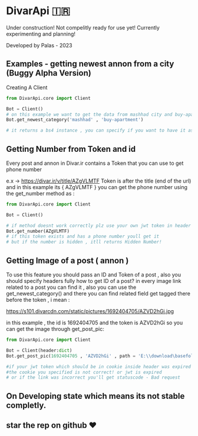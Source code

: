 # DivarApi 🇮🇷

Under construction! Not compelitly ready for use yet! Currently experimenting and planning!

Developed by Palas - 2023

## Examples - getting newest annon from a city (Buggy Alpha Version)

Creating A Client

```python
from DivarApi.core import Client

Bot = Client()
# on this example we want to get the data from mashhad city and buy-apartment category
Bot.get_newest_category('mashhad' , 'buy-apartment')

# it returns a bs4 instance , you can specify if you want to have it as json with jsonify = true argument and more...
```

## Getting Number from Token and id
Every post and annon in Divar.ir contains a Token that you can use to get phone number 

e.x -> https://divar.ir/v/title/AZgVLMTF
Token is after the title (end of the url) and in this example its { AZgVLMTF }
you can get the phone number using the get_number method as :

```python
from DivarApi.core import Client

Bot = Client()

# if method doesnt work correctly plz use your own jwt token in header
Bot.get_number(AZgVLMTF)
# if this token exists and has a phone number youll get it 
# but if the number is hidden , itll returns Hidden Number!
```

## Getting Image of a post ( annon )
To use this feature you should pass an ID and Token of a post , also you should specify headers fully
how to get ID of a post?
in every image link related to a post you can find it , also you can use the get_newest_category() and there you can find related field get tagged there before the token , i mean :

https://s101.divarcdn.com/static/pictures/1692404705/AZVD2hGi.jpg

in this example , the id is 1692404705 and the token is AZVD2hGi
so you can get the image through get_post_pic:

```python
from DivarApi.core import Client

Bot = Client(header:dict)
Bot.get_post_pic(1692404705 , 'AZVD2hGi' , path = 'E:\\download\basefolder')

#if your jwt token which should be in cookie inside header was expired you'll get this error:
#the cookie you specified is not correct! or jwt is expired
# or if the link was incorrect you'll get statuscode - Bad request

```
## On Developing state which means its not stable completly.
## star the rep on github ❤️



